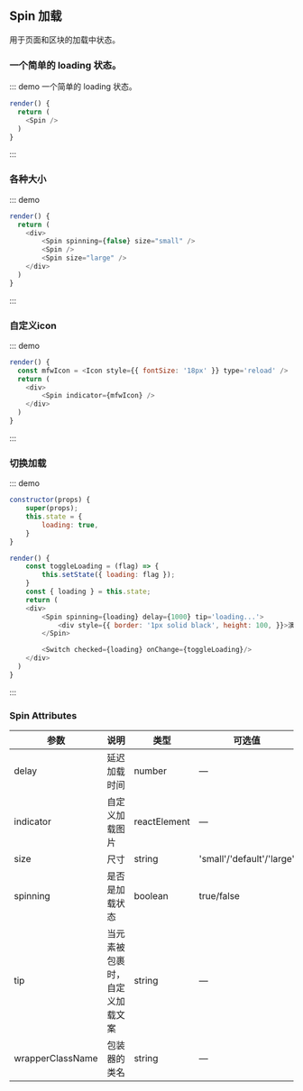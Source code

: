 ## Spin 加载

用于页面和区块的加载中状态。


### 一个简单的 loading 状态。
::: demo 一个简单的 loading 状态。
```js
render() {
  return (
    <Spin />
  )
}
```
:::

### 各种大小
::: demo
```js
render() {
  return (
    <div>
        <Spin spinning={false} size="small" />
        <Spin />
        <Spin size="large" />
    </div>
  )
}
```
:::


### 自定义icon
::: demo
```js
render() {
  const mfwIcon = <Icon style={{ fontSize: '18px' }} type='reload' />
  return (
    <div>
        <Spin indicator={mfwIcon} />
    </div>
  )
}
```
:::

### 切换加载
::: demo
```js
constructor(props) {
    super(props);
    this.state = {
        loading: true,
    }
}

render() {
    const toggleLoading = (flag) => {
        this.setState({ loading: flag });
    }
    const { loading } = this.state;
    return (
    <div>
        <Spin spinning={loading} delay={1000} tip='loading...'>
            <div style={{ border: '1px solid black', height: 100, }}>演示的背景</div>
        </Spin>

        <Switch checked={loading} onChange={toggleLoading}/>
    </div>
  )
}
```
:::

### Spin Attributes
| 参数      | 说明          | 类型      | 可选值                           | 默认值  |
|---------- |-------------- |---------- |--------------------------------  |-------- |
| delay | 延迟加载时间 | number | — | — |
| indicator | 自定义加载图片 | reactElement | — | — |
| size | 尺寸 | string | 'small'/'default'/'large' | 'default' |
| spinning | 是否是加载状态 | boolean | true/false | true |
| tip | 当元素被包裹时，自定义加载文案 | string | — | — |
| wrapperClassName | 包装器的类名 | string | — | — |

